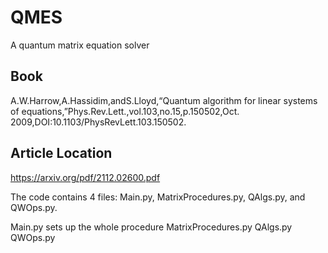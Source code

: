 # QMES
A quantum matrix equation solver

## Book
A.W.Harrow,A.Hassidim,andS.Lloyd,“Quantum algorithm for linear systems of equations,”Phys.Rev.Lett.,vol.103,no.15,p.150502,Oct. 2009,DOI:10.1103/PhysRevLett.103.150502.

## Article Location
https://arxiv.org/pdf/2112.02600.pdf


The code contains 4 files: Main.py, MatrixProcedures.py, QAlgs.py, and QWOps.py.

Main.py sets up the whole procedure
MatrixProcedures.py 
QAlgs.py
QWOps.py